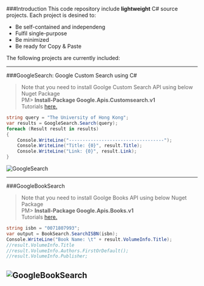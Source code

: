 ###Introduction
This code repository include **lightweight** C# source projects. Each project is desined to:
* Be self-contained and independeng
* Fulfil single-purpose
* Be minimized
* Be ready for Copy & Paste 

The following projects are currently included:

--------------------------------------------------------------------------------
###GoogleSearch: Google Custom Search using C#

>Note that you need to install Goolge Custom Search API using below Nuget Package<br>
>        PM\> **Install-Package Google.Apis.Customsearch.v1**<br>
>Tutorials [here.]( http://wp.me/paUXZ-V9)

```C#
string query = "The University of Hong Kong";
var results = GoogleSearch.Search(query);
foreach (Result result in results)
{
    Console.WriteLine("-----------------------------------");
    Console.WriteLine("Title: {0}", result.Title);
    Console.WriteLine("Link: {0}", result.Link);
}
```

![GoogleSearch](http://xinyustudio.files.wordpress.com/2014/12/image34.png)

--------------------------------------------------------------------------------

###GoogleBookSearch

>Note that you need to install Goolge Books API using below Nuget Package<br>
>        PM\> **Install-Package Google.Apis.Books.v1**<br>
>Tutorials [here.](http://wp.me/paUXZ-TY)

```C#
string isbn = "0071807993";
var output = BookSearch.SearchISBN(isbn);
Console.WriteLine("Book Name: \t" + result.VolumeInfo.Title);
//result.VolumeInfo.Title
//result.VolumeInfo.Authors.FirstOrDefault();
//result.VolumeInfo.Publisher;

```

![GoogleBookSearch](http://xinyustudio.files.wordpress.com/2014/12/image3.png)
--------------------------------------------------------------------------------